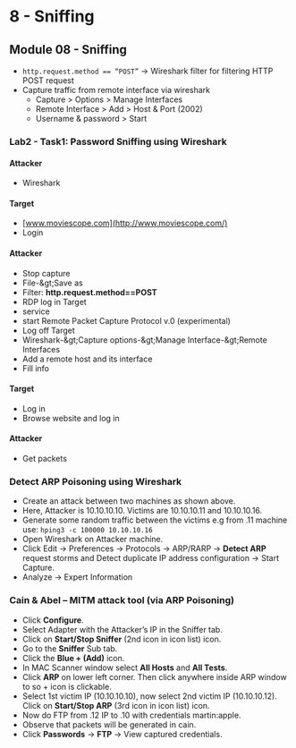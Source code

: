 # 8 - Sniffing

## Module 08 - Sniffing

* `http.request.method == “POST”` -> Wireshark filter for filtering HTTP POST request&#x20;
* Capture traffic from remote interface via wireshark
  * Capture > Options > Manage Interfaces&#x20;
  * Remote Interface > Add > Host &  Port (2002)
  * Username & password > Start

### **Lab2 - Task1: Password Sniffing using Wireshark**

#### **Attacker**

* Wireshark

#### **Target**

* [www.moviescope.com](http://www.moviescope.com/)
* Login

#### **Attacker**

* Stop capture
* File-\&gt;Save as
* Filter: **http.request.method==POST**
* RDP log in Target
* service
* start Remote Packet Capture Protocol v.0 (experimental)
* Log off Target
* Wireshark-\&gt;Capture options-\&gt;Manage Interface-\&gt;Remote Interfaces
* Add a remote host and its interface
* Fill info

#### **Target**

* Log in
* Browse website and log in

#### **Attacker**

* Get packets

### Detect ARP Poisoning using Wireshark

* Create an attack between two machines as shown above.
* Here, Attacker is 10.10.10.10. Victims are 10.10.10.11 and 10.10.10.16.
* Generate some random traffic between the victims e.g from .11 machine use: `hping3 -c 100000 10.10.10.16`
* Open Wireshark on Attacker machine.
* Click Edit -> Preferences -> Protocols -> ARP/RARP -> **Detect ARP** request storms and Detect duplicate IP address configuration -> Start Capture.
* Analyze -> Expert Information

### Cain & Abel – MITM attack tool (via ARP Poisoning)&#x20;

* Click **Configure**.
* Select Adapter with the Attacker’s IP in the Sniffer tab.
* Click on **Start/Stop Sniffer** (2nd icon in icon list) icon.
* Go to the **Sniffer** Sub tab.
* Click the **Blue + (Add)** icon.
* In MAC Scanner window select **All Hosts** and **All Tests**.
* Click **ARP** on lower left corner. Then click anywhere inside ARP window to so + icon is clickable.
* Select 1st victim IP (10.10.10.10), now select 2nd victim IP (10.10.10.12). Click on **Start/Stop ARP** (3rd icon in icon list) icon.
* Now do FTP from .12 IP to .10 with credentials martin:apple.
* Observe that packets will be generated in cain.
* Click **Passwords** -> **FTP** -> View captured credentials.

